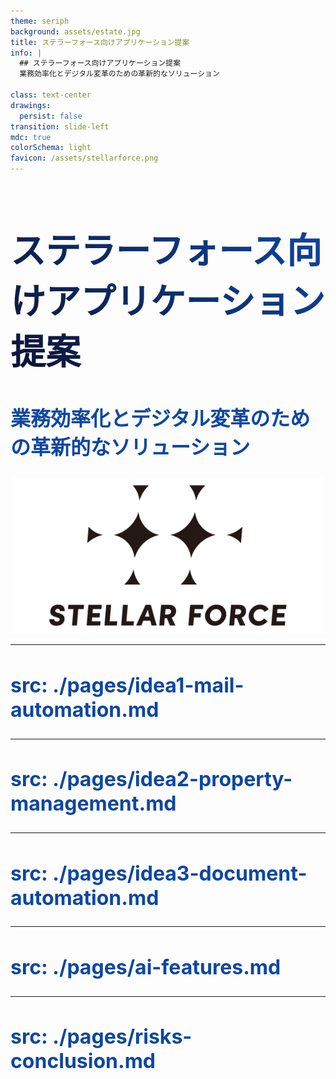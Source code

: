 ```yaml
---
theme: seriph
background: assets/estate.jpg
title: ステラーフォース向けアプリケーション提案
info: |
  ## ステラーフォース向けアプリケーション提案
  業務効率化とデジタル変革のための革新的なソリューション

class: text-center
drawings:
  persist: false
transition: slide-left
mdc: true
colorSchema: light
favicon: /assets/stellarforce.png
---
```

<div class="absolute inset-0 bg-white bg-opacity-80 pointer-events-none z-10 flex flex-col items-center justify-center">   
  <h1 
    class="text-4xl font-bold mb-4 text-black"
    v-motion
    :initial="{ y: -40, opacity: 0 }"
    :enter="{ y: 0, opacity: 1, transition: { delay: 200, duration: 700 } }"
  >
    ステラーフォース向けアプリケーション提案
  </h1>
  <div 
    v-motion
    :initial="{ y: 50, opacity: 0 }"
    :enter="{ y: 0, opacity: 1, transition: { delay: 700, duration: 800 } }"
  >
    <h2 class="text-2xl text-gray-900">業務効率化とデジタル変革のための革新的なソリューション</h2>
  </div>
  <div 
    class="mt-8 flex justify-center"
    v-motion
    :initial="{ scale: 0.8, opacity: 0 }"
    :enter="{ scale: 1, opacity: 1, transition: { delay: 1200, duration: 600, type: 'spring' } }"
  >
    <div class="bg-white bg-opacity-90 rounded-xl p-2 shadow-lg">
      <img 
        src="/assets/stellarforce.png" 
        alt="Stellar Force" 
        class="h-16 w-auto drop-shadow-xl"
        v-motion
        :initial="{ rotateY: 90 }"
        :enter="{ rotateY: 0, transition: { delay: 1500, duration: 700 } }"
      />
    </div>
  </div>
</div>


<style>
h1 {
  background: linear-gradient(45deg, #0d1333 0%, #0d47a1 100%);
  -webkit-background-clip: text;
  -webkit-text-fill-color: transparent;
  background-clip: text;
  font-size: 3.5rem !important;
}

h2 {
  color: #0d47a1;
  font-size: 2rem !important;
}
</style>

---
src: ./pages/idea1-mail-automation.md
---

---
src: ./pages/idea2-property-management.md
---

---
src: ./pages/idea3-document-automation.md
---

---
src: ./pages/ai-features.md
---

---
src: ./pages/risks-conclusion.md
---